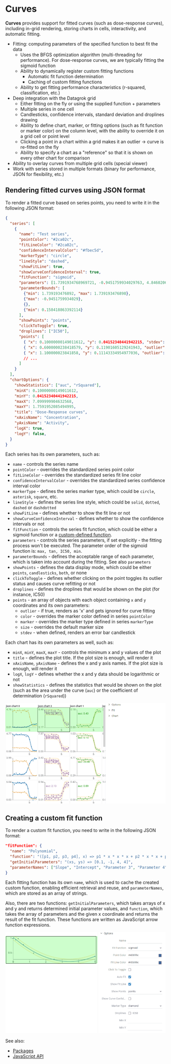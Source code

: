 # Curves

**Curves** provides support for fitted curves (such as dose-response curves),
including in-grid rendering, storing charts in cells, interactivity, and automatic fitting.

- Fitting: computing parameters of the specified function to best fit the data
  - Uses the BFGS optimization algorithm (multi-threading for performance).
      For dose-response curves, we are typically fitting the sigmoid function
  - Ability to dynamically register custom fitting functions
    - Automatic fit function determination
    - Caching of custom fitting functions
  - Ability to get fitting performance characteristics (r-squared, classification, etc.)
- Deep integration with the Datagrok grid
  - Either fitting on the fly or using the supplied function + parameters
  - Multiple series in one cell
  - Candlesticks, confidence intervals, standard deviation and droplines drawing
  - Ability to define chart, marker, or fitting options (such as fit function or marker color)
      on the column level, with the ability to override it on a grid cell or point level
  - Clicking a point in a chart within a grid makes it an outlier -> curve is re-fitted on the fly
  - Ability to specify a chart as a "reference" so that it is shown on every other chart for comparison
- Ability to overlay curves from multiple grid cells (special viewer)
- Work with series stored in multiple formats (binary for performance, JSON for flexibility, etc.)

## Rendering fitted curves using JSON format

To render a fitted curve based on series points, you need to write it in the following JSON format:

```json
{
  "series": [
    {
      "name": "Test series",
      "pointColor": "#2ca02c",
      "fitLineColor": "#2ca02c",
      "confidenceIntervalColor": "#fbec5d",
      "markerType": "circle",
      "lineStyle": "dashed",
      "showFitLine": true,
      "showCurveConfidenceInterval": true,
      "fitFunction": "sigmoid",
      "parameters": [1.7391934768969721, -0.9451759934029763, 4.846020678949615, 0.15841886339211816],
      "parameterBounds": [
        {"min": 1.739193476892, "max": 1.739193476898},
        {"max": -0.9451759934029},
        {},
        {"min": 0.158418863392114}
      ],
      "showPoints": "points",
      "clickToToggle": true,
      "droplines": ["IC50"],
      "points": [
        { "x": 0.10000000149011612, "y": 0.04152340441942215, "stdev": 0.031523404876, "marker": "square" },
        { "x": 0.6000000238418579, "y": 0.11901605129241943, "outlier": true },
        { "x": 1.100000023841858, "y": 0.11143334954977036, "outlier": false, "color": "#2ca02c", "size": 5 },
        // ...
      ]
    }
  ],
  "chartOptions": {
    "showStatistics": ["auc", "rSquared"],
    "minX": 0.10000000149011612,
    "minY": 0.04152340441942215,
    "maxX": 7.099999904632568,
    "maxY": 1.7591952085494995,
    "title": "Dose-Response curves",
    "xAxisName": "Concentration",
    "yAxisName": "Activity",
    "logX": true,
    "logY": false,
  }
}
```

Each series has its own parameters, such as:

- `name` - controls the series name
- `pointColor` - overrides the standardized series point color
- `fitLineColor` - overrides the standardized series fit line color
- `confidenceIntervalColor` - overrides the standardized series confidence interval color
- `markerType` - defines the series marker type, which could be `circle`, `asterisk`, `square`, etc.
- `lineStyle` - defines the series line style, which could be `solid`, `dotted`, `dashed` or `dashdotted`
- `showFitLine` - defines whether to show the fit line or not
- `showCurveConfidenceInterval` - defines whether to show the confidence intervals or not
- `fitFunction` - controls the series fit function, which could be either a sigmoid function or a
[custom-defined function](/README.md#creating-custom-fit-function).
- `parameters` - controls the series parameters, if set explicitly - the fitting process won't be executed. The parameter order of the
sigmoid function is: `max, tan, IC50, min`.
- `parameterBounds` - defines the acceptable range of each parameter, which is taken into account during the fitting. See also `parameters`
- `showPoints` - defines the data display mode, which could be either `points`, `candlesticks`, `both`, or none
- `clickToToggle` - defines whether clicking on the point toggles its outlier status and causes curve refitting or not
- `droplines` - defines the droplines that would be shown on the plot (for instance, IC50)
- `points` - an array of objects with each object containing `x` and `y` coordinates and its own parameters:
  - `outlier` - if true, renders as 'x' and gets ignored for curve fitting
  - `color` - overrides the marker color defined in series `pointColor`
  - `marker` - overrides the marker type defined in series `markerType`
  - `size` - overrides the default marker size
  - `stdev` - when defined, renders an error bar candlestick

Each chart has its own parameters as well, such as:

- `minX`, `minY`, `maxX`, `maxY` - controls the minimum x and y values of the plot
- `title` - defines the plot title. If the plot size is enough, will render it
- `xAxisName`, `yAxisName` - defines the x and y axis names. If the plot size is enough, will render it
- `logX`, `logY` - defines whether the x and y data should be logarithmic or not
- `showStatistics` - defines the statistics that would be shown on the plot (such as the area under the curve
(`auc`) or the coefficient of determination (`rSquared`))

![curves](./img/curves.gif)

## Creating a custom fit function

To render a custom fit function, you need to write in the following JSON format:

```json
"fitFunction": {
  "name": "Polynomial",
  "function": "([p1, p2, p3, p4], x) => p1 * x * x * x + p2 * x * x + p3 * x + p4",
  "getInitialParameters": "(xs, ys) => [0.1, -1, 4, 4]",
  "parameterNames": ["Slope", "Intercept", "Parameter 3", "Parameter 4"]
}
```

Each fitting function has its own `name`, which is used to cache the created custom function, enabling
efficient retrieval and reuse, and `parameterNames`, which are stored as an array of strings.

Also, there are two functions: `getInitialParameters`, which takes arrays of x and y and returns determined
initial parameter values, and `function`, which takes the array of parameters and the given x coordinate and
returns the result of the fit function. These functions are written as JavaScript arrow function expressions.

![custom-fit-function](./img/custom-fit-function.gif)

See also:

- [Packages](../../help/develop/develop.md#packages)
- [JavaScript API](../../help/develop/packages/js-api.md)
